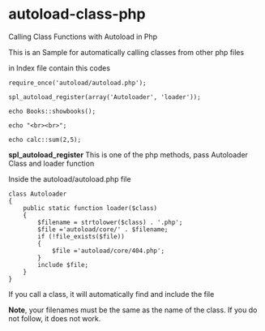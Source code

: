 # autoload-class-php
Calling Class Functions with Autoload in Php



This is an Sample for automatically calling classes from other php files

in Index file contain this codes

```
require_once('autoload/autoload.php');

spl_autoload_register(array('Autoloader', 'loader'));

echo Books::showbooks();

echo "<br><br>";

echo calc::sum(2,5);
```

<b>spl_autoload_register</b> This is one of the php methods, pass Autoloader Class and  loader function

Inside the autoload/autoload.php file 
```
class Autoloader
{
    public static function loader($class)
    {
        $filename = strtolower($class) . '.php';
        $file ='autoload/core/' . $filename;
        if (!file_exists($file))
        {
            $file ='autoload/core/404.php';
        }
        include $file;
    }
}
```

If you call a class, it will automatically find and include the file

<b>Note</b>, your filenames must be the same as the name of the class. If you do not follow, it does not work.



